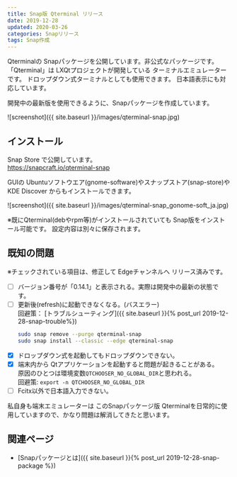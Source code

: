 ```yaml
---
title: Snap版 Qterminal リリース
date: 2019-12-28
updated: 2020-03-26
categories: Snapリリース
tags: Snap作成
---
```


Qterminalの Snapパッケージを公開しています。非公式なパッケージです。  
「Qterminal」は LXQtプロジェクトが開発している ターミナルエミュレーターです。
ドロップダウン式ターミナルとしても使用できます。
日本語表示にも対応しています。

開発中の最新版を使用できるように、Snapパッケージを作成しています。

![screenshot]({{ site.baseurl }}/images/qterminal-snap.jpg)

## インストール

Snap Store で公開しています。  
<https://snapcraft.io/qterminal-snap>

GUIの Ubuntuソフトウエア(gnome-software)やスナップストア(snap-store)や KDE Discover からもインストールできます。

![screenshot]({{ site.baseurl }}/images/qterminal-snap_gonome-soft_ja.jpg)

※既にQterminal(debやrpm等)がインストールされていても Snap版をインストール可能です。
設定内容は別々に保存されます。

## 既知の問題

※チェックされている項目は、修正して Edgeチャンネルへ リリース済みです。

- [ ] バージョン番号が「0.14.1」と表示される。実際は開発中の最新の状態です。
- [ ] 更新後(refresh)に起動できなくなる。(バスエラー)  
  回避策： [トラブルシューティング]({{ site.baseurl }}{% post_url 2019-12-28-snap-trouble%})
  ```bash
  sudo snap remove --purge qterminal-snap
  sudo snap install --classic --edge qterminal-snap
  ```
- [x] ドロップダウン式を起動してもドロップダウンできない。
- [X] 端末内から Qtアプリケーションを起動すると問題が起きることがある。  
  原因のひとつは環境変数`QTCHOOSER_NO_GLOBAL_DIR`と思われる。  
  回避策: `export -n QTCHOOSER_NO_GLOBAL_DIR`
- [ ] Fcitx以外で日本語入力できない。

私自身も端末エミュレーターは このSnapパッケージ版 Qterminalを日常的に使用していますので、かなり問題は解消してきたと思います。

## 関連ページ

- [Snapパッケージとは]({{ site.baseurl }}{% post_url 2019-12-28-snap-package %})
